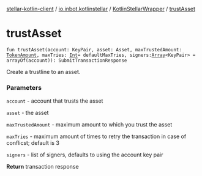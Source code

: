 [stellar-kotlin-client](../../index.md) / [io.inbot.kotlinstellar](../index.md) / [KotlinStellarWrapper](index.md) / [trustAsset](./trust-asset.md)

# trustAsset

`fun trustAsset(account: KeyPair, asset: Asset, maxTrustedAmount: `[`TokenAmount`](../-token-amount/index.md)`, maxTries: `[`Int`](https://kotlinlang.org/api/latest/jvm/stdlib/kotlin/-int/index.html)` = defaultMaxTries, signers: `[`Array`](https://kotlinlang.org/api/latest/jvm/stdlib/kotlin/-array/index.html)`<KeyPair> = arrayOf(account)): SubmitTransactionResponse`

Create a trustline to an asset.

### Parameters

`account` - account that trusts the asset

`asset` - the asset

`maxTrustedAmount` - maximum amount to which you trust the asset

`maxTries` - maximum amount of times to retry the transaction in case of conflicst; default is 3

`signers` - list of signers, defaults to using the account key pair

**Return**
transaction response

